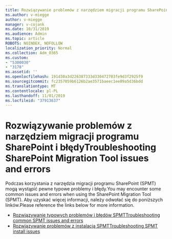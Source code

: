 ```yaml
---
title: Rozwiązywanie problemów z narzędziem migracji programu SharePoint i błędy
ms.author: v-miegge
author: v-miegge
manager: v-cojank
ms.date: 10/31/2019
ms.audience: Admin
ms.topic: article
ROBOTS: NOINDEX, NOFOLLOW
localization_priority: Normal
ms.collection: Adm_O365
ms.custom:
- "5300030"
- "3178"
ms.assetid: ''
ms.openlocfilehash: 191d30a3d226387333d330472703fe9d3f2925f9
ms.sourcegitcommit: fc2357059b6126b2ae3571baeec1ee89a5d36bdd
ms.translationtype: MT
ms.contentlocale: pl-PL
ms.lasthandoff: 11/01/2019
ms.locfileid: "37913637"
---
```

# <a name="troubleshooting-sharepoint-migration-tool-issues-and-errors"></a><span data-ttu-id="141af-102">Rozwiązywanie problemów z narzędziem migracji programu SharePoint i błędy</span><span class="sxs-lookup"><span data-stu-id="141af-102">Troubleshooting SharePoint Migration Tool issues and errors</span></span>

<span data-ttu-id="141af-103">Podczas korzystania z narzędzia migracji programu SharePoint (SPMT) mogą wystąpić pewne typowe problemy i błędy.</span><span class="sxs-lookup"><span data-stu-id="141af-103">You may encounter some common issues and errors when using the SharePoint Migration Tool (SPMT).</span></span> <span data-ttu-id="141af-104">Aby uzyskać więcej informacji, należy odwołać się do poniższych linków.</span><span class="sxs-lookup"><span data-stu-id="141af-104">Please reference the links below for more information.</span></span>

* [<span data-ttu-id="141af-105">Rozwiązywanie typowych problemów i błędów SPMT</span><span class="sxs-lookup"><span data-stu-id="141af-105">Troubleshooting common SPMT issues and errors</span></span>](https://docs.microsoft.com/sharepointmigration/troubleshooting-common-spmt-issues)
* [<span data-ttu-id="141af-106">Rozwiązywanie problemów z instalacją SPMT</span><span class="sxs-lookup"><span data-stu-id="141af-106">Troubleshooting SPMT install issues</span></span>](https://docs.microsoft.com/sharepointmigration/spmt-install-issues)